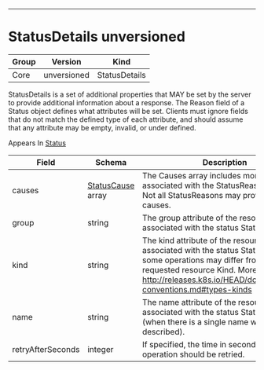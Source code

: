 

-----------
# StatusDetails unversioned



Group        | Version     | Kind
------------ | ---------- | -----------
Core | unversioned | StatusDetails







StatusDetails is a set of additional properties that MAY be set by the server to provide additional information about a response. The Reason field of a Status object defines what attributes will be set. Clients must ignore fields that do not match the defined type of each attribute, and should assume that any attribute may be empty, invalid, or under defined.

<aside class="notice">
Appears In <a href="#status-unversioned">Status</a> </aside>

Field        | Schema     | Description
------------ | ---------- | -----------
causes | [StatusCause](#statuscause-unversioned) array | The Causes array includes more details associated with the StatusReason failure. Not all StatusReasons may provide detailed causes.
group | string | The group attribute of the resource associated with the status StatusReason.
kind | string | The kind attribute of the resource associated with the status StatusReason. On some operations may differ from the requested resource Kind. More info: http://releases.k8s.io/HEAD/docs/devel/api-conventions.md#types-kinds
name | string | The name attribute of the resource associated with the status StatusReason (when there is a single name which can be described).
retryAfterSeconds | integer | If specified, the time in seconds before the operation should be retried.






